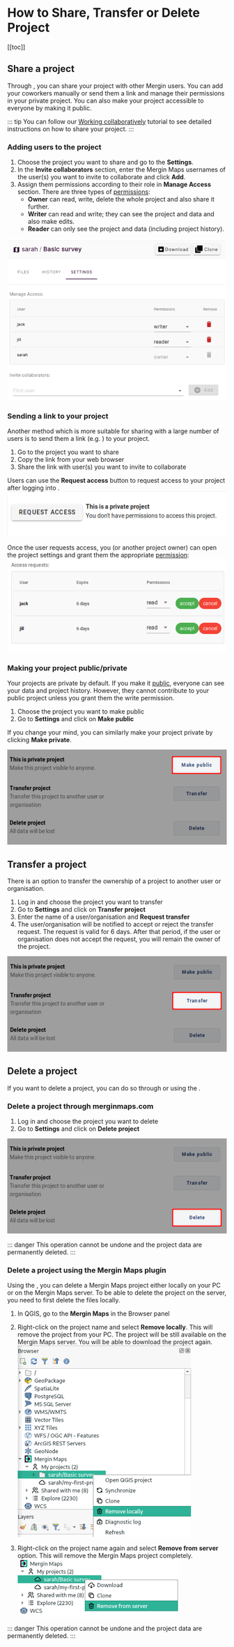 # How to Share, Transfer or Delete Project
[[toc]]

## Share a project

Through <AppDomainNameLink />, you can share your project with other Mergin users. You can add your coworkers manually or send them a link and manage their permissions in your private project. You can also make your project accessible to everyone by making it public.

::: tip
You can follow our [Working collaboratively](../tutorials/working-collaboratively/) tutorial to see detailed instructions on how to share your project.
:::

### Adding users to the project

1. Choose the project you want to share and go to the **Settings**. 
2. In the **Invite collaborators** section, enter the Mergin Maps usernames of the user(s) you want to invite to collaborate and click **Add**.
3. Assign them permissions according to their role in **Manage Access** section. There are three types of [permissions](./permissions/):
   - **Owner** can read, write, delete the whole project and also share it further.
   - **Writer** can read and write; they can see the project and data and also make edits.
   - **Reader** can only see the project and data (including project history).

![Mergin sharing setting](./project-share-add-users.png)

### Sending a link to your project

Another method which is more suitable for sharing with a large number of users is to send them a link (e.g. <MerginMapsProject id="sarah/Basic survey/tree" />) to your project.

1. Go to the project you want to share
2. Copy the link from your web browser
3. Share the link with user(s) you want to invite to collaborate

Users can use the **Request access** button to request access to your project after logging into <AppDomainNameLink />.
![Mergin sharing setting](./project_sharing_send_request.png)

Once the user requests access, you (or another project owner) can open the project settings and grant them the appropriate [permission](./permissions/):
![Mergin sharing setting](./project_sharing_requests.png)

### Making your project public/private
Your projects are private by default. If you make it [public](./permissions/#public-and-private-projects), everyone can see your data and project history. However, they cannot contribute to your public project unless you grant them the write permission.

1. Choose the project you want to make public
2. Go to **Settings** and click on **Make public**

If you change your mind, you can similarly make your project private by clicking **Make private**.

![make project public](./project-make-public.png)

## Transfer a project

There is an option to transfer the ownership of a project to another user or organisation. 

1. Log in <AppDomainNameLink /> and choose the project you want to transfer
2. Go to **Settings** and click on **Transfer project**
3. Enter the name of a user/organisation and **Request transfer**
4. The user/organisation will be notified to accept or reject the transfer request. The request is valid for 6 days. After that period, if the user or organisation does not accept the request, you will remain the owner of the project.

![transfer project](./project-transfer.png)

## Delete a project
If you want to delete a project, you can do so through <AppDomainNameLink /> or using the <QGISPluginName />.

### Delete a project through merginmaps.com

1. Log in <AppDomainNameLink /> and choose the project you want to delete
2. Go to **Settings** and click on **Delete project**

![delete project](./project-delete.png)

::: danger
This operation cannot be undone and the project data are permanently deleted.
:::

### Delete a project using the Mergin Maps plugin 
Using the <QGISPluginName />, you can delete a Mergin Maps project either locally on your PC or on the Mergin Maps server. To be able to delete the project on the server, you need to first delete the files locally.

1. In QGIS, go to the **Mergin Maps** in the Browser panel
2. Right-click on the project name and select **Remove locally**. This will remove the project from your PC. The project will be still available on the Mergin Maps server. You will be able to download the project again.
   ![remove project locally](./plugin-project-delete.png)

3. Right-click on the project name again and select **Remove from server** option. This will remove the Mergin Maps project completely. 
   ![remove project locally](./plugin-project-delete-from-server.png)

::: danger
This operation cannot be undone and the project data are permanently deleted.
:::
